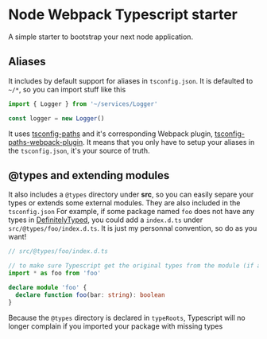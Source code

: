 # Node Webpack Typescript starter
A simple starter to bootstrap your next node application.

## Aliases
It includes by default support for aliases in `tsconfig.json`.
It is defaulted to `~/*`, so you can import stuff like this

```typescript
import { Logger } from '~/services/Logger'

const logger = new Logger()
```

It uses [tsconfig-paths](https://github.com/dividab/tsconfig-paths) and it's corresponding Webpack plugin, [tsconfig-paths-webpack-plugin](https://github.com/dividab/tsconfig-paths-webpack-plugin). 
It means that you only have to setup your aliases in the `tsconfig.json`, it's your source of truth. 

## @types and extending modules
It also includes a `@types` directory under **src**, so you can easily 
separe your types or extends some external modules. They are also included in the `tsconfig.json`
For example, if some package named `foo` does not have any types in [DefinitelyTyped](https://definitelytyped.org/), you could 
add a `index.d.ts` under `src/@types/foo/index.d.ts`. It is just my personnal convention, so do as you want!

```typescript
// src/@types/foo/index.d.ts

// to make sure Typescript get the original types from the module (if any)
import * as foo from 'foo'

declare module 'foo' {
  declare function foo(bar: string): boolean
} 
```

Because the `@types` directory is declared in `typeRoots`, Typescript will no longer complain if you imported your package with missing types
